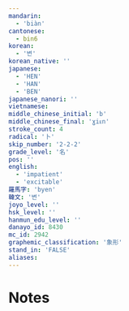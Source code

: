 ```yaml
---
mandarin:
  - 'biàn'
cantonese:
  - bin6
korean:
  - '변'
korean_native: ''
japanese:
  - 'HEN'
  - 'HAN'
  - 'BEN'
japanese_nanori: ''
vietnamese:
middle_chinese_initial: 'b'
middle_chinese_final: 'ɣiᴇn'
stroke_count: 4
radical: '卜'
skip_number: '2-2-2'
grade_level: '名'
pos: ''
english:
  - 'impatient'
  - 'excitable'
羅馬字: 'byen'
韓文: '변'
joyo_level: ''
hsk_level: ''
hanmun_edu_level: ''
danayo_id: 8430
mc_id: 2942
graphemic_classification: '象形'
stand_in: 'FALSE'
aliases:
---
```


# Notes
